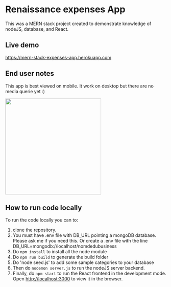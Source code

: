 # Renaissance expenses App

This was a MERN stack project created to demonstrate knowledge of nodeJS, database, and React.

## Live demo

https://mern-stack-expenses-app.herokuapp.com

## End user notes

This app is best viewed on mobile. It work on desktop but there are no media querie yet :)

<img src="https://user-images.githubusercontent.com/69227766/118245523-ef5a3200-b46e-11eb-8a40-9605f9dcef58.png" width="300">

## How to run code locally

To run the code locally you can to:
1. clone the repository. 
2. You must have .env file with DB_URL pointing a mongoDB database. Please ask me if you need this. Or create a .env file with the line DB_URL=mongodb://localhost/nomdedubusiness
3. Do `npm install` to install all the node module
4. Do `npm run build` to generate the build folder
5. Do 'node seed.js' to add some sample categories to your database
6. Then do `nodemon server.js` to run the nodeJS server backend.
7. Finally, do `npm start` to run the React frontend in the development mode. Open [http://localhost:3000](http://localhost:3000) to view it in the browser.
